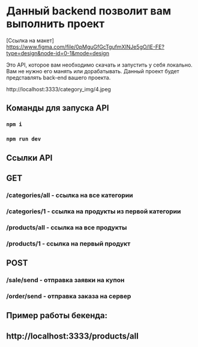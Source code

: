 # Данный backend позволит вам выполнить проект

[Ссылка на макет]
https://www.figma.com/file/0pMguGfGcTgufmXlNJe5gO/IE-FE?type=design&node-id=0-1&mode=design

Это API, которое вам необходимо скачать и запустить у себя локально. Вам не нужно его манять или дорабатывать. Данный проект будет представлять back-end вашего проекта.

http://localhost:3333/category_img/4.jpeg

## Команды для запуска API

### `npm i `

### `npm run dev `

## Ссылки API

## GET

### /categories/all - ссылка на все категории

### /categories/1 - ссылка на продукты из первой категории

### /products/all - ссылка на все продукты

### /products/1 - ссылка на первый продукт

## POST

### /sale/send - отправка заявки на купон

### /order/send - отправка заказа на сервер

## Пример работы бекенда:

## http://localhost:3333/products/all
